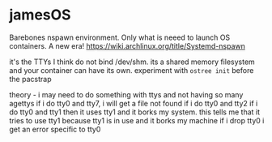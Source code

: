 # jamesOS

Barebones nspawn environment. Only what is neeed to launch OS containers. A new era!
https://wiki.archlinux.org/title/Systemd-nspawn



it's the TTYs I think
do not bind /dev/shm. its a shared memory filesystem and your container can have its own.
experiment with `ostree init` before the pacstrap


theory -
i may need to do something with ttys and not having so many agettys
if i do tty0 and tty7, i will get a file not found
if i do tty0 and tty2
if i do tty0 and tty1 then it uses tty1 and it borks my system. this tells me that it tries to use tty1 because tty1 is in use and it borks my machine
if i drop tty0 i get an error specific to tty0